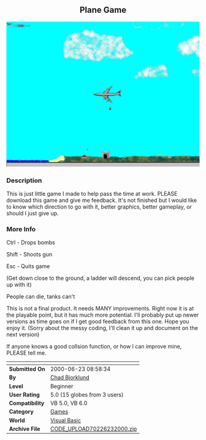 ﻿<div align="center">

## Plane Game

<img src="PIC20006231036341191.jpg">
</div>

### Description

This is just little game I made to help pass the time at work. PLEASE download this game and give me feedback. It's not finished but I would like to know which direction to go with it, better graphics, better gameplay, or should I just give up.
 
### More Info
 
Ctrl - Drops bombs

Shift - Shoots gun

Esc - Quits game

(Get down close to the ground, a ladder will descend, you can pick people up with it)

People can die, tanks can't

This is not a final product. It needs MANY improvements. Right now it is at the playable point, but it has much more potential. I'll probably put up newer versions as time goes on if I get good feedback from this one. Hope you enjoy it. (Sorry about the messy coding, I'll clean it up and document on the next version)

If anyone knows a good collsion function, or how I can improve mine, PLEASE tell me.


<span>             |<span>
---                |---
**Submitted On**   |2000-06-23 08:58:34
**By**             |[Chad Bjorklund](https://github.com/Planet-Source-Code/PSCIndex/blob/master/ByAuthor/chad-bjorklund.md)
**Level**          |Beginner
**User Rating**    |5.0 (15 globes from 3 users)
**Compatibility**  |VB 5\.0, VB 6\.0
**Category**       |[Games](https://github.com/Planet-Source-Code/PSCIndex/blob/master/ByCategory/games__1-38.md)
**World**          |[Visual Basic](https://github.com/Planet-Source-Code/PSCIndex/blob/master/ByWorld/visual-basic.md)
**Archive File**   |[CODE\_UPLOAD70226232000\.zip](https://github.com/Planet-Source-Code/chad-bjorklund-plane-game__1-9158/archive/master.zip)








